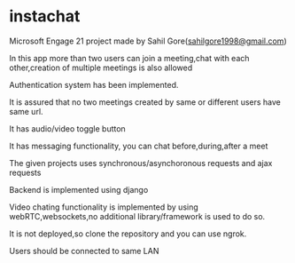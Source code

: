 # instachat
Microsoft Engage 21 project made by Sahil Gore(sahilgore1998@gmail.com)

In this app more than two users can join a meeting,chat with each other,creation of multiple meetings is also allowed

Authentication system has been implemented.

It is assured that no two meetings created by same or different users have same url.

It has audio/video toggle button

It has messaging functionality, you can chat before,during,after a meet

The given projects uses synchronous/asynchoronous requests and ajax requests

Backend is implemented using django

Video chating functionality is implemented by using webRTC,websockets,no additional library/framework is used to do so.

It is not deployed,so clone the repository and you can use ngrok.

Users should be connected to same LAN

